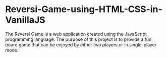 # Reversi-Game-using-HTML-CSS-in-VanillaJS
The Reversi Game is a web application created using the JavaScript programming language. The purpose of this project is to provide a fun board game that can be enjoyed by either two players or in single-player mode.
